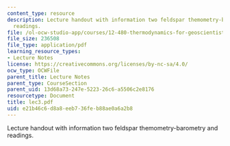 ```yaml
---
content_type: resource
description: Lecture handout with information two feldspar themometry-barometry and
  readings.
file: /ol-ocw-studio-app/courses/12-480-thermodynamics-for-geoscientists-fall-2006/e21b46c6d8a8eeb736feb88ae0a6a2b8_lec3.pdf
file_size: 236508
file_type: application/pdf
learning_resource_types:
- Lecture Notes
license: https://creativecommons.org/licenses/by-nc-sa/4.0/
ocw_type: OCWFile
parent_title: Lecture Notes
parent_type: CourseSection
parent_uid: 13d68a73-247e-5223-26c6-a5506c2e8176
resourcetype: Document
title: lec3.pdf
uid: e21b46c6-d8a8-eeb7-36fe-b88ae0a6a2b8
---
```

Lecture handout with information two feldspar themometry-barometry and readings.